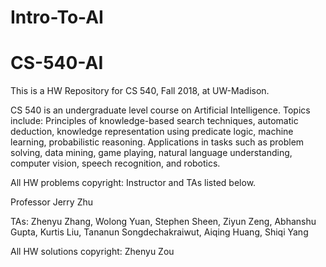 # Intro-To-AI

# CS-540-AI

This is a HW Repository for CS 540, Fall 2018, at UW-Madison.

CS 540 is an undergraduate level course on Artificial Intelligence. Topics include: Principles of knowledge-based search techniques, automatic deduction, knowledge representation using predicate logic, machine learning, probabilistic reasoning. Applications in tasks such as problem solving, data mining, game playing, natural language understanding, computer vision, speech recognition, and robotics.

All HW problems copyright: Instructor and TAs listed below.

Professor Jerry Zhu

TAs: Zhenyu Zhang, Wolong Yuan, Stephen Sheen, Ziyun Zeng, Abhanshu Gupta, Kurtis Liu, Tananun Songdechakraiwut, Aiqing Huang, Shiqi Yang

All HW solutions copyright: Zhenyu Zou
